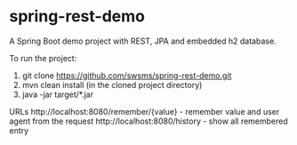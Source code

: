 # spring-rest-demo
A Spring Boot demo project with REST, JPA and embedded h2 database.

To run the project:
1) git clone https://github.com/swsms/spring-rest-demo.git
2) mvn clean install (in the cloned project directory)
3) java -jar target/*.jar

URLs
http://localhost:8080/remember/{value} - remember value and user agent from the request
http://localhost:8080/history - show all remembered entry
